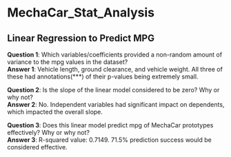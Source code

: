 # MechaCar_Stat_Analysis

## Linear Regression to Predict MPG

**Question 1**: Which variables/coefficients provided a non-random amount of variance to the mpg values in the dataset? <br />
**Answer 1**: Vehicle length, ground clearance, and vehicle weight. All three of these had annotations(***) of their p-values being extremely small.

**Question 2**: Is the slope of the linear model considered to be zero? Why or why not? <br />
**Answer 2**: No. Independent variables had significant impact on dependents, which impacted the overall slope.

**Question 3**: Does this linear model predict mpg of MechaCar prototypes effectively? Why or why not? <br />
**Answer 3**: R-squared value: 0.7149. 71.5% prediction success would be considered effective. 
